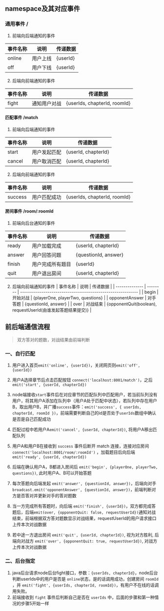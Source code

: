 ## namespace及其对应事件

### 通用事件 /

1. 前端向后端通知的事件

| 事件名称 | 说明     | 传递数据 |
| -------- | -------- | -------- |
| online   | 用户上线 | {userId} |
| off      | 用户下线 | {userId} |

2. 后端向前端通知的事件

| 事件名称 | 说明         | 传递数据                     |
| -------- | ------------ | ---------------------------- |
| fight    | 通知用户对战 | {userIds, chapterId, roomId} |



#### 匹配事件  /match

1. 前端向后端通知的事件

| 事件名称 | 说明         | 传递数据            |
| -------- | ------------ | ------------------- |
| start    | 用户发起匹配 | {userId, chapterId} |
| cancel   | 用户取消匹配 | {userId, chapterId} |

2. 后端向前端通知的事件

| 事件名称 | 说明         | 传递数据                     |
| -------- | ------------ | ---------------------------- |
| success  | 用户匹配成功 | {userIds, chapterId, roomId} |

#### 房间事件  /room/:roomId

1. 前端向后台通知的事件

| 事件名称 | 说明             | 传递数据             |
| -------- | ---------------- | -------------------- |
| ready    | 用户加载完成     | {userId, chapterId}  |
| answer   | 用户回答问题     | {questionId, answer} |
| finish   | 用户完成所有题目 | {userId}             |
| quit     | 用户退出房间     | {userId, chapterId}  |

2. 后端向前端通知的事件
| 事件名称       | 说明     | 传递数据                                                     |
| -------------- | -------- | ------------------------------------------------------------ |
| begin          | 开始对战 | {playerOne, playerTwo, questions}                            |
| opponentAnswer | 对手答题 | {questionId, answer}                                         |
| over           | 对战结束 | {opponentQuit(boolean), requestUserId(由谁发起答题结果提交)} |



## 前后端通信流程

>  双方答对的题数，对战结果由前端判断

### 一、自行匹配

1. 用户进入首页`emit('online', {userId})`，关闭网页则`emit('off', {userId})`

2. 用户A选择章节后点击匹配按钮  `connect('localhost:8001/match')`，之后 `emit('start', {userId, chapterId})`

3. node端接收`start`事件后在对应章节的匹配队列中匹配用户，若当前队列没有用户，将其用户A添加在队列中（用户A处于匹配中状态），若队列中存在用户B，取出用户B，并广播`success`事件：`emit('success', { userIds, chapterId, roomId })`，前端需要判断自己的id是否处于`userIds`数组中确认是否是自己匹配成功

4. 匹配过程中若用户A`emit('cancel', {userId, chapterId})`, 将用户A移出匹配队列

5. 用户A和用户B在接收到 `success` 事件后断开 match 连接，连接对应房间`connect('localhost:8001/room/:roomId')` ，加载题目后向后端 `emit('ready', {userId, chapterId})`

6. 后端在确认用户A，B都进入房间后 `emit('begin', {playerOne, playerTwo, questions})`, 此时用户A、B可以开始答题

7. 每次答题向后端发起 `emit('answer', {questionId, answer})`，后端向对手 `broadcast.emit('opponentAnswer', {questionId, answer})`，前端判断对方是否答对并更新对手的答对题数

8. 当一方完成所有答题时，向后端 `emit('finish', {userId})`，双方都完成答题后，后端`emit(over, {opponentQuit: false, requestUserId})`通知对战结束，前端根据双方答对题数显示对战结果，requestUserId的用户请求接口上传本次对战数据

9. 若中途一方退出房间 `emit('quit', {userId, chapterId})`, 视为对方胜利, 后端向对战方 `emit('over', {opponentQuit: true, requestUserId})`, 对战方上传本次对战数据



### 二、后台指定

1. java后台请求node后台fight接口，参数：`{userIds, chapterId}`，node后台判断userIds中的用户是否是 `online`状态，是的话调用成功，创建房间 `roomId` ，并 `emit('fight', {userIds, chapterId, roomId})`，有用户不在线的话调用失败。
2. 前端接收到 `fight` 事件后判断自己是否在 `userIds` 中，后面的步骤和第一种情况的步骤5开始一样

